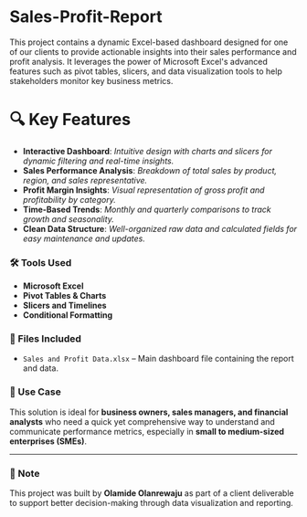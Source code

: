 # Sales-Profit-Report
This project contains a dynamic Excel-based dashboard designed for one of our clients to provide actionable insights into their sales performance and profit analysis. It leverages the power of Microsoft Excel's advanced features such as pivot tables, slicers, and data visualization tools to help stakeholders monitor key business metrics.

# 🔍 Key Features

- **Interactive Dashboard**: *Intuitive design with charts and slicers for dynamic filtering and real-time insights.*
- **Sales Performance Analysis**: *Breakdown of total sales by product, region, and sales representative.*
- **Profit Margin Insights**: *Visual representation of gross profit and profitability by category.*
- **Time-Based Trends**: *Monthly and quarterly comparisons to track growth and seasonality.*
- **Clean Data Structure**: *Well-organized raw data and calculated fields for easy maintenance and updates.*

### 🛠 Tools Used

- **Microsoft Excel**
- **Pivot Tables & Charts**
- **Slicers and Timelines**
- **Conditional Formatting**

### 📁 Files Included

- `Sales and Profit Data.xlsx` – Main dashboard file containing the report and data.

### 🚀 Use Case

This solution is ideal for **business owners, sales managers, and financial analysts** who need a quick yet comprehensive way to understand and communicate performance metrics, especially in **small to medium-sized enterprises (SMEs)**.

---

### 📌 Note

This project was built by **Olamide Olanrewaju** as part of a client deliverable to support better decision-making through data visualization and reporting.
